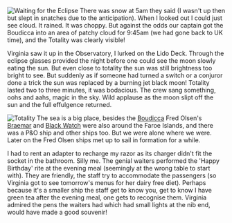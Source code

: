 ![Waiting for the Eclipse](eclipse_figure.JPG)
There was snow at 5am they said (I wasn't up then but slept in snatches due to
the anticipation). When I looked out I could just see cloud.
It rained. It was choppy.
But against the odds our captain got the Boudicca into an area of patchy cloud for 9:45am
(we had gone back to UK time),
and the Totality was clearly visible!

Virginia saw it up in the Observatory, I lurked on the Lido Deck. Through the eclipse glasses
provided the night before one could see the moon slowly eating the sun. But even close to
totality the sun was still brightness too bright to see. But suddenly as if someone had
turned a switch or a conjuror done a trick the sun was replaced by a burning jet black moon!
Totality lasted two to three minutes, it was bodacious.  The crew sang something, oohs and aahs,
magic in the sky. Wild applause as the moon slipt off the sun and the full effulgence returned.

![Totality](eclipse_totality.JPG)
The sea is a big place, besides the [Boudicca](https://www.fredolsencruises.com/our-ships/our-cruise-ships/boudicca) Fred Olsen's [Braemar](https://www.fredolsencruises.com/our-ships/our-cruise-ships/braemar) and
[Black Watch](https://www.fredolsencruises.com/our-ships/our-cruise-ships/black-watch) were also around the Faroe Islands, and there was a P&O ship
and other ships too. But we were alone where we were. Later on the Fred Olsen ships
met up to sail in formation for a while.

I had to rent an adapter to recharge my razor as its charger didn't fit the socket
in the bathroom. Silly me. The genial waiters performed the 'Happy Birthday' rite at the
evening meal (seemingly at the wrong table to start with). They are friendly,
the staff try to accommodate the passengers (so Virginia got to see tomorrow's menus for
her dairy free diet). Perhaps because it's a smaller ship the staff get to know you,
get to know I have green tea after the evening meal, one gets to recognise them.
Virginia admired the pens the waiters had which had small lights at the nib end,
would have made a good souvenir!

